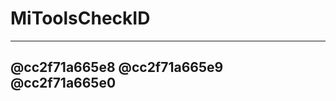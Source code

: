 # MiToolsCheckID
---------------------------------
@cc2f71a665e8
@cc2f71a665e9
@cc2f71a665e0
---------------------------------
